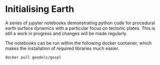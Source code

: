 # Initialising Earth
A series of jupyter notebooks demonstrating python code for procedural earth surface dynamics with a particular focus on tectonic plates. This is still a work in progress and changes will be made regularly.

The notebooks can be run within the following docker container, which makes the installation of required libraries much easier.

```
docker pull geodels/gospl
```
